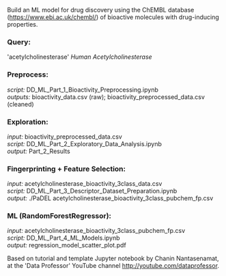 Build an ML model for drug discovery using the ChEMBL database (https://www.ebi.ac.uk/chembl/) of bioactive molecules with drug-inducing properties.

### **Query:** 
'acetylcholinesterase' *Human Acetylcholinesterase*
### **Preprocess:** 
*script:* DD_ML_Part_1_Bioactivity_Preprocessing.ipynb \
*outputs:* bioactivity_data.csv (raw); bioactivity_preprocessed_data.csv (cleaned) 
### **Exploration:** 
*input:* bioactivity_preprocessed_data.csv \
*script:* DD_ML_Part_2_Exploratory_Data_Analysis.ipynb \
*output:* Part_2_Results
### **Fingerprinting + Feature Selection:** 
*input:* acetylcholinesterase_bioactivity_3class_data.csv \
*script:* DD_ML_Part_3_Descriptor_Dataset_Preparation.ipynb \
*output:* ./PaDEL acetylcholinesterase_bioactivity_3class_pubchem_fp.csv 
### **ML (RandomForestRegressor):** 
*input:* acetylcholinesterase_bioactivity_3class_pubchem_fp.csv \
*script:* DD_ML_Part_4_ML_Models.ipynb \
*output:* regression_model_scatter_plot.pdf


Based on tutorial and template Jupyter notebook by Chanin Nantasenamat, 
at the 'Data Professor' YouTube channel http://youtube.com/dataprofessor.
